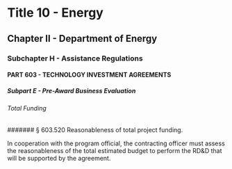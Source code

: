 
# Title 10 - Energy
## Chapter II - Department of Energy
### Subchapter H - Assistance Regulations
#### PART 603 - TECHNOLOGY INVESTMENT AGREEMENTS
##### Subpart E - Pre-Award Business Evaluation
###### Total Funding
####### § 603.520 Reasonableness of total project funding.

In cooperation with the program official, the contracting officer must assess the reasonableness of the total estimated budget to perform the RD&D that will be supported by the agreement.
